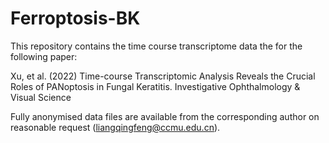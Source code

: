 # Ferroptosis-BK
This repository contains the time course transcriptome data the for the following paper:

Xu, et al. (2022) Time-course Transcriptomic Analysis Reveals the Crucial Roles of PANoptosis in Fungal Keratitis. Investigative Ophthalmology & Visual Science

Fully anonymised data files are available from the corresponding author on reasonable request (liangqingfeng@ccmu.edu.cn).
